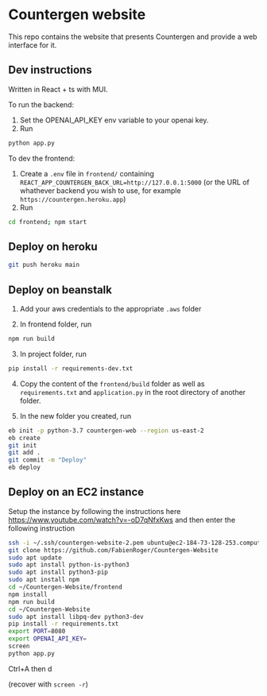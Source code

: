 # Countergen website

This repo contains the website that presents Countergen and provide a web interface for it.

## Dev instructions

Written in React + ts with MUI.

To run the backend:

1. Set the OPENAI_API_KEY env variable to your openai key.
2. Run

```bash
python app.py
```

To dev the frontend:

1. Create a `.env` file in `frontend/` containing `REACT_APP_COUNTERGEN_BACK_URL=http://127.0.0.1:5000` (or the URL of whathever backend you wish to use, for example `https://countergen.heroku.app`)
2. Run

```bash
cd frontend; npm start
```

## Deploy on heroku

```bash
git push heroku main
```

## Deploy on beanstalk

1. Add your aws credentials to the appropriate `.aws` folder

2. In frontend folder, run

```bash
npm run build
```

3. In project folder, run

```bash
pip install -r requirements-dev.txt
```

4. Copy the content of the `frontend/build` folder as well as `requirements.txt` and `application.py` 
in the root directory of another folder.

5. In the new folder you created, run

```bash
eb init -p python-3.7 countergen-web --region us-east-2
eb create
git init
git add .
git commit -m "Deploy"
eb deploy
```

## Deploy on an EC2 instance

Setup the instance by following the instructions here <https://www.youtube.com/watch?v=-oD7qNfxKws>
and then enter the following instruction

```bash
ssh -i ~/.ssh/countergen-website-2.pem ubuntu@ec2-184-73-128-253.compute-1.amazonaws.com
git clone https://github.com/FabienRoger/Countergen-Website
sudo apt update
sudo apt install python-is-python3
sudo apt install python3-pip
sudo apt install npm
cd ~/Countergen-Website/frontend
npm install
npm run build
cd ~/Countergen-Website
sudo apt install libpq-dev python3-dev
pip install -r requirements.txt
export PORT=8080
export OPENAI_API_KEY=
screen
python app.py
```

Ctrl+A then d

(recover with `screen -r`)
